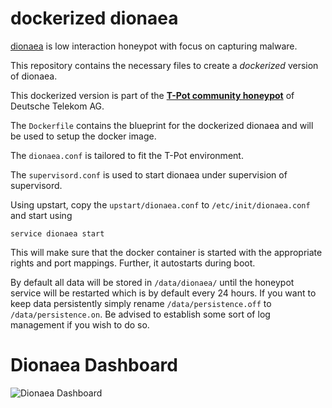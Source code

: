 # dockerized dionaea


[dionaea](http://dionaea.carnivore.it/) is low interaction honeypot with focus on capturing malware.

This repository contains the necessary files to create a *dockerized* version of dionaea.

This dockerized version is part of the **[T-Pot community honeypot](http://dtag-dev-sec.github.io/)** of Deutsche Telekom AG.

The `Dockerfile` contains the blueprint for the dockerized dionaea and will be used to setup the docker image.  

The `dionaea.conf` is tailored to fit the T-Pot environment.

The `supervisord.conf` is used to start dionaea under supervision of supervisord.

Using upstart, copy the `upstart/dionaea.conf` to `/etc/init/dionaea.conf` and start using

    service dionaea start

This will make sure that the docker container is started with the appropriate rights and port mappings. Further, it autostarts during boot.

By default all data will be stored in `/data/dionaea/` until the honeypot service will be restarted which is by default every 24 hours. If you want to keep data persistently simply rename `/data/persistence.off` to `/data/persistence.on`. Be advised to establish some sort of log management if you wish to do so.

# Dionaea Dashboard

![Dionaea Dashboard](https://raw.githubusercontent.com/dtag-dev-sec/dionaea/master/doc/dashboard.png)
